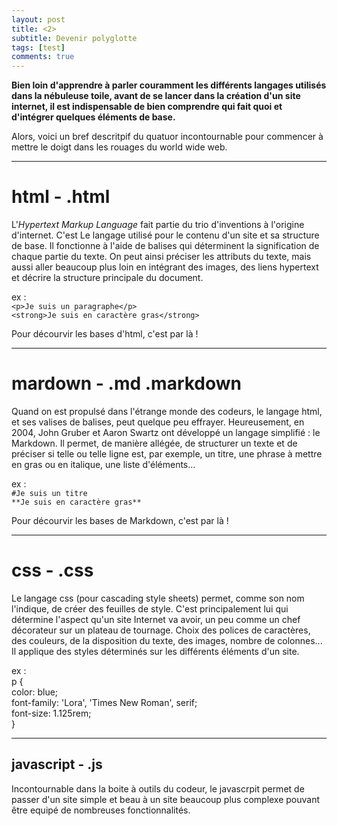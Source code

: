 ```yaml
---
layout: post
title: <2>
subtitle: Devenir polyglotte
tags: [test]
comments: true
---
```


**Bien loin d'apprendre à parler couramment les différents langages utilisés dans la nébuleuse toile, avant de se lancer dans la création d'un site internet, il est indispensable de bien comprendre qui fait quoi et d'intégrer quelques éléments de base.**

Alors, voici un bref descritpif du quatuor incontournable pour commencer à mettre le doigt dans les rouages du world wide web.

---------------------
# html - .html
L'*Hypertext Markup Language* fait partie du trio d'inventions à l'origine d'internet. C'est Le langage utilisé pour le contenu d'un site et sa structure de base. Il fonctionne à l'aide de balises qui déterminent la signification de chaque partie du texte. On peut ainsi préciser les attributs du texte, mais aussi aller beaucoup plus loin en intégrant des images, des liens hypertext et décrire la structure principale du document. 

ex :  
`<p>Je suis un paragraphe</p>`  
`<strong>Je suis en caractère gras</strong>`

Pour décourvir les bases d'html, c'est par là !

---------------------
# mardown - .md .markdown
Quand on est propulsé dans l'étrange monde des codeurs, le langage html, et ses valises de balises, peut quelque peu effrayer. Heureusement, en 2004, John Gruber et Aaron Swartz ont développé un langage simplifié : le Markdown. Il permet, de manière allégée, de structurer un texte et de préciser si telle ou telle ligne est, par exemple, un titre, une phrase à mettre en gras ou en italique, une liste d'éléments...

ex :  
`#Je suis un titre`  
`**Je suis en caractère gras**`

Pour décourvir les bases de Markdown, c'est par là !

---------------------
# css - .css
Le langage css (pour cascading style sheets) permet, comme son nom l'indique, de créer des feuilles de style. C'est principalement lui qui détermine l'aspect qu'un site Internet va avoir, un peu comme un chef décorateur sur un plateau de tournage. Choix des polices de caractères, des couleurs, de la disposition du texte, des images, nombre de colonnes... Il applique des styles déterminés sur les différents éléments d'un site.

ex :   
p {  
    color: blue;  
    font-family: 'Lora', 'Times New Roman', serif;  
    font-size: 1.125rem;  
}


---------------------
## javascript - .js
Incontournable dans la boite à outils du codeur, le javascrpit permet de passer d'un site simple et beau à un site beaucoup plus complexe pouvant être equipé de nombreuses fonctionnalités.